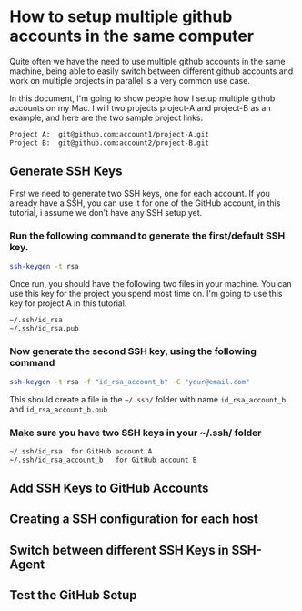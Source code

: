 # How to setup multiple github accounts in the same computer

Quite often we have the need to use multiple github accounts in the same machine, being able to easily switch between different github accounts and work on multiple projects in parallel is a very common use case.

In this document, I'm going to show people how I setup multiple github accounts on my Mac. I will two projects project-A and project-B as an example, and here are the two sample project links: 
```sh
Project A:  git@github.com:account1/project-A.git
Project B:  git@github.com:account2/project-B.git
```

## Generate SSH Keys
First we need to generate two SSH keys, one for each account. If you already have a SSH, you can use it for one of the GitHub account, in this tutorial, i assume we don't have any SSH setup yet.

### Run the following command to generate the first/default SSH key. 
```sh
ssh-keygen -t rsa
```
Once run, you should have the following two files in your machine. You can use this key for the project you spend most time on. I'm going to use this key for project A in this tutorial.
```sh
~/.ssh/id_rsa
~/.ssh/id_rsa.pub
```

### Now generate the second SSH key, using the following command
```sh
ssh-keygen -t rsa -f "id_rsa_account_b" -C "your@email.com"
```
This should create a file in the `~/.ssh/` folder with name `id_rsa_account_b` and `id_rsa_account_b.pub`

### Make sure you have two SSH keys in your ~/.ssh/ folder
```sh
~/.ssh/id_rsa  for GitHub account A
~/.ssh/id_rsa_account_b   for GitHub account B
```


## Add SSH Keys to GitHub Accounts

## Creating a SSH configuration for each host

## Switch between different SSH Keys in SSH-Agent

## Test the GitHub Setup

